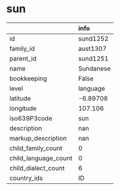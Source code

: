 # sun
|                      | info      |
|:---------------------|:----------|
| id                   | sund1252  |
| family_id            | aust1307  |
| parent_id            | sund1251  |
| name                 | Sundanese |
| bookkeeping          | False     |
| level                | language  |
| latitude             | -6.89708  |
| longitude            | 107.106   |
| iso639P3code         | sun       |
| description          | nan       |
| markup_description   | nan       |
| child_family_count   | 0         |
| child_language_count | 0         |
| child_dialect_count  | 6         |
| country_ids          | ID        |